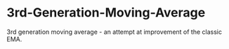 # 3rd-Generation-Moving-Average
3rd generation moving average - an attempt at improvement of the classic EMA.
